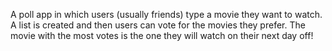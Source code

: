 A poll app in which users (usually friends) type a movie they want to watch. A list is created and then users can vote
for the movies they prefer. The movie with the most votes is the one they will watch on their next day off!